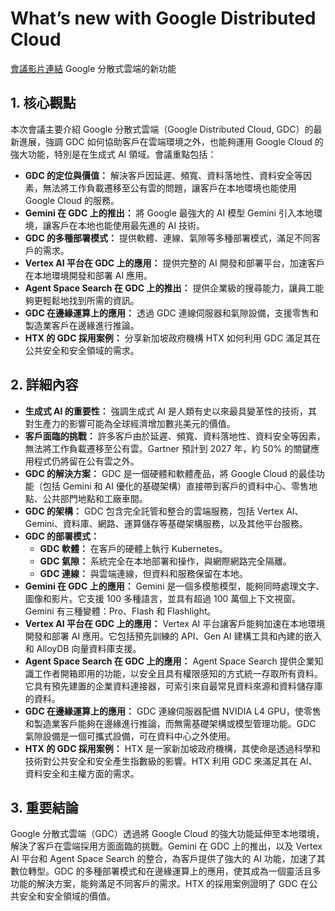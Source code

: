 # What’s new with Google Distributed Cloud
[會議影片連結](https://www.youtube.com/watch?v=Wlvllf4RidE)
Google 分散式雲端的新功能

## 1. 核心觀點

本次會議主要介紹 Google 分散式雲端（Google Distributed Cloud, GDC）的最新進展，強調 GDC 如何協助客戶在雲端環境之外，也能夠運用 Google Cloud 的強大功能，特別是在生成式 AI 領域。會議重點包括：

*   **GDC 的定位與價值：** 解決客戶因延遲、頻寬、資料落地性、資料安全等因素，無法將工作負載遷移至公有雲的問題，讓客戶在本地環境也能使用 Google Cloud 的服務。
*   **Gemini 在 GDC 上的推出：** 將 Google 最強大的 AI 模型 Gemini 引入本地環境，讓客戶在本地也能使用最先進的 AI 技術。
*   **GDC 的多種部署模式：** 提供軟體、連線、氣隙等多種部署模式，滿足不同客戶的需求。
*   **Vertex AI 平台在 GDC 上的應用：** 提供完整的 AI 開發和部署平台，加速客戶在本地環境開發和部署 AI 應用。
*   **Agent Space Search 在 GDC 上的推出：** 提供企業級的搜尋能力，讓員工能夠更輕鬆地找到所需的資訊。
*   **GDC 在邊緣運算上的應用：** 透過 GDC 連線伺服器和氣隙設備，支援零售和製造業客戶在邊緣進行推論。
*   **HTX 的 GDC 採用案例：** 分享新加坡政府機構 HTX 如何利用 GDC 滿足其在公共安全和安全領域的需求。

## 2. 詳細內容

*   **生成式 AI 的重要性：** 強調生成式 AI 是人類有史以來最具變革性的技術，其對生產力的影響可能為全球經濟增加數兆美元的價值。
*   **客戶面臨的挑戰：** 許多客戶由於延遲、頻寬、資料落地性、資料安全等因素，無法將工作負載遷移至公有雲。Gartner 預計到 2027 年，約 50% 的關鍵應用程式仍將留在公有雲之外。
*   **GDC 的解決方案：** GDC 是一個硬體和軟體產品，將 Google Cloud 的最佳功能（包括 Gemini 和 AI 優化的基礎架構）直接帶到客戶的資料中心、零售地點、公共部門地點和工廠車間。
*   **GDC 的架構：** GDC 包含完全託管和整合的雲端服務，包括 Vertex AI、Gemini、資料庫、網路、運算儲存等基礎架構服務，以及其他平台服務。
*   **GDC 的部署模式：**
    *   **GDC 軟體：** 在客戶的硬體上執行 Kubernetes。
    *   **GDC 氣隙：** 系統完全在本地部署和操作，與網際網路完全隔離。
    *   **GDC 連線：** 與雲端連線，但資料和服務保留在本地。
*   **Gemini 在 GDC 上的應用：** Gemini 是一個多模態模型，能夠同時處理文字、圖像和影片。它支援 100 多種語言，並具有超過 100 萬個上下文視窗。Gemini 有三種變體：Pro、Flash 和 Flashlight。
*   **Vertex AI 平台在 GDC 上的應用：** Vertex AI 平台讓客戶能夠加速在本地環境開發和部署 AI 應用。它包括預先訓練的 API、Gen AI 建構工具和內建的嵌入和 AlloyDB 向量資料庫支援。
*   **Agent Space Search 在 GDC 上的應用：** Agent Space Search 提供企業知識工作者開箱即用的功能，以安全且具有權限感知的方式統一存取所有資料。它具有預先建置的企業資料連接器，可索引來自最常見資料來源和資料儲存庫的資料。
*   **GDC 在邊緣運算上的應用：** GDC 連線伺服器配備 NVIDIA L4 GPU，使零售和製造業客戶能夠在邊緣進行推論，而無需基礎架構或模型管理功能。GDC 氣隙設備是一個可攜式設備，可在資料中心之外使用。
*   **HTX 的 GDC 採用案例：** HTX 是一家新加坡政府機構，其使命是透過科學和技術對公共安全和安全產生指數級的影響。HTX 利用 GDC 來滿足其在 AI、資料安全和主權方面的需求。

## 3. 重要結論

Google 分散式雲端（GDC）透過將 Google Cloud 的強大功能延伸至本地環境，解決了客戶在雲端採用方面面臨的挑戰。Gemini 在 GDC 上的推出，以及 Vertex AI 平台和 Agent Space Search 的整合，為客戶提供了強大的 AI 功能，加速了其數位轉型。GDC 的多種部署模式和在邊緣運算上的應用，使其成為一個靈活且多功能的解決方案，能夠滿足不同客戶的需求。HTX 的採用案例證明了 GDC 在公共安全和安全領域的價值。
